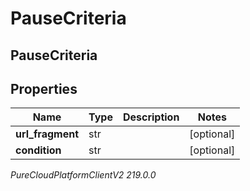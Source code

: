 # PauseCriteria

## PauseCriteria

## Properties

|Name | Type | Description | Notes|
|------------ | ------------- | ------------- | -------------|
| **url_fragment** | str |  | [optional] |
| **condition** | str |  | [optional] |



_PureCloudPlatformClientV2 219.0.0_
